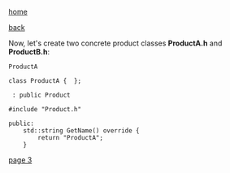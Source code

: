 [home](./page01.md)

[back](./page01.md)

Now, let's create two concrete product classes **ProductA.h** and **ProductB.h**:


```
ProductA
```

```
class ProductA {  };
```

```
 : public Product
```


```
#include "Product.h"
```


```
public:
    std::string GetName() override {
        return "ProductA";
    }
```


[page 3](./page03.md)
